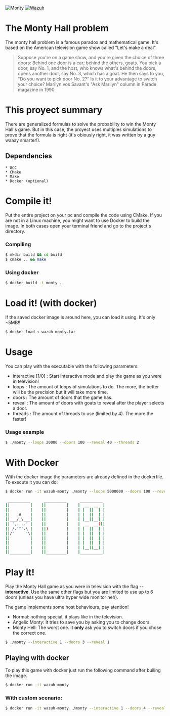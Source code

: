 

![Monty](https://external-content.duckduckgo.com/iu/?u=https%3A%2F%2Fi.ytimg.com%2Fvi%2F_X5erR9LKUs%2Fmaxresdefault.jpg&f=1&nofb=1)
[![Wazuh](https://external-content.duckduckgo.com/iu/?u=https%3A%2F%2Fwazuh.com%2Fwp-content%2Fuploads%2F2018%2F12%2Fwazuh_web_img_blog-full.png&f=1&nofb=1)](https://wazuh.com/)

# The Monty Hall problem
The monty hall problem is a famous paradox and mathematical game. It's based on the American television game show called "Let's make a deal".
>Suppose you're on a game show, and you're given the choice of three doors: Behind one door is a car; behind the others, goats. You pick a door, say No. 1, and the host, who knows what's behind the doors, opens another door, say No. 3, which has a goat. He then says to you, "Do you want to pick door No. 2?" Is it to your advantage to switch your choice? 
Marilyn vos Savant's "Ask Marilyn" column in Parade magazine in 1990

# This proyect summary
There are generalized formulas to solve the probability to win the Monty Hall's game. But in this case, the proyect uses multiples simulations to prove that the formula is right (it's obiously right, it was written by a guy waaay smarter!).

## Dependencies
    * GCC
    * CMake
    * Make
    * Docker (optional)

# Compile it!
Put the entire project on your pc and compile the code using CMake.
If you are not in a Linux machine, you might want to use Docker to build the image. In both cases open your terminal friend and go to the project's directory.
### Compiling
```sh
$ mkdir build && cd build
$ cmake .. && make
```
### Using docker
```sh
$ docker build -t monty .
```
# Load it! (with docker)

If the saved docker image is around here, you can load it using. It's only ~5MB!!
```sh
$ docker load < wazuh-monty.tar
```


# Usage
You can play with the executable with the following parameters:
- interactive [1/0] : Start interactive mode and play the game as you were in television!
- loops <N> : The amount of loops of simulations to do. The more, the better will be the precision but it will take more time.
- doors <N> : The amount of doors that the game has.
- reveal <N> : The amount of doors with goats to reveal after the player selects a door.
- threads <N> : The amount of threads to use (limited by 4). The more the faster!

### Usage example
```sh
$ ./monty --loops 20000 --doors 100 --reveal 40 --threads 2
```

# With Docker
With the docker image the parameters are already defined in the dockerfile. To execute it you can do:

```sh
$ docker run -it wazuh-monty ./monty --loops 5000000 --doors 100 --reveal 98 --threads 4
```
```sh
 __________ 	 __________ 	 __________ 	
||         |	||         |	|  __  __  |	
||         |	||         |	| |  ||  | |	
||    A    |	||         |	| |  ||  | |	
||___/_\___|	||         |	| |__||__| |	
|| ',. ..' |	||         |	|  __  __()|	
|| /.'^'.\ |	||)        |	| |  ||  | |	
||/'     '\|	||         |	| |  ||  | |	
||         |	||         |	| |  ||  | |	
||         |	||         |	| |  ||  | |	
||         |	||         |	| |__||__| |	
||_________|	||_________|	|__________|	
```
# Play it!

Play the Monty Hall game as you were in television with the flag **--interactive**.
Use the same other flags but you are limited to use up to 6 doors (unless you have ultra hyper wide monitor heh).

The game implements some host behaviours, pay atention!
* Normal: nothing special, it plays like in the television.
* Angelic Monty: It tries to save you by asking you to change doors.
* Monty Hell: The worst one. It **only** ask you to switch doors if you chose the correct one.

```sh
$ ./monty --interactive 1 --doors 3 --reveal 1
```

## Playing with docker
To play this game with docker just run the following command after builing the image.
```sh
$ docker run -it wazuh-monty
```
### With custom scenario:
```sh
$ docker run -it wazuh-monty ./monty --interactive 1 --doors 4 --reveal 1
```